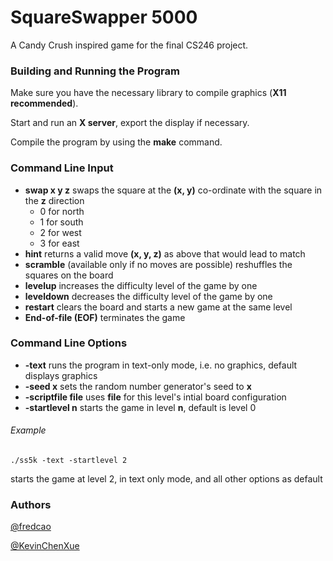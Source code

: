 # SquareSwapper 5000

A Candy Crush inspired game for the final CS246 project.

### Building and Running the Program

Make sure you have the necessary library to compile graphics (**X11 recommended**).

Start and run an **X server**, export the display if necessary.

Compile the program by using the **make** command.

### Command Line Input

* **swap x y z** swaps the square at the **(x, y)** co-ordinate with the square in the **z** direction
	* 0 for north
	* 1 for south
	* 2 for west
	* 3 for east
* **hint** returns a valid move **(x, y, z)** as above that would lead to match
* **scramble** (available only if no moves are possible) reshuffles the squares on the board
* **levelup** increases the difficulty level of the game by one
* **leveldown** decreases the difficulty level of the game by one
* **restart** clears the board and starts a new game at the same level
* **End-of-file (EOF)** terminates the game

### Command Line Options

* **-text** runs the program in text-only mode, i.e. no graphics, default displays graphics
* **-seed x** sets the random number generator's seed to **x**
* **-scriptfile file** uses **file** for this level's intial board configuration
* **-startlevel n** starts the game in level **n**, default is level 0

###### Example
```
./ss5k -text -startlevel 2
```
starts the game at level 2, in text only mode, and all other options as default

### Authors

<a href='https://github.com/fredcao'>@fredcao</a>
<p>
<a href='https://github.com/kevinchenxue'>@KevinChenXue</a>

